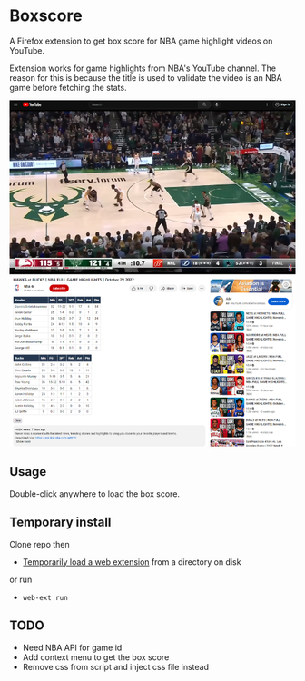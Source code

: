 # Boxscore

A Firefox extension to get box score for NBA game highlight videos on YouTube.

Extension works for game highlights from NBA's YouTube channel. The reason for this is because the title is used to validate the video is an NBA game before fetching the stats.

![Example](/assets/images/boxscore.png)

## Usage

Double-click anywhere to load the box score.

## Temporary install
Clone repo then

- [Temporarily load a web extension](https://firefox-source-docs.mozilla.org/devtools-user/about_colon_debugging/index.html#loading-a-temporary-extension) from a directory on disk

or run

- `web-ext run`

## TODO
- Need NBA API for game id
- Add context menu to get the box score
- Remove css from script and inject css file instead